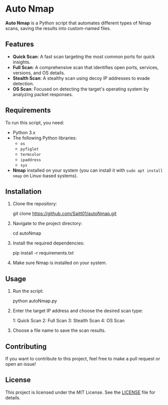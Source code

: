 # Auto Nmap

**Auto Nmap** is a Python script that automates different types of Nmap scans, saving the results into custom-named files.

## Features

- **Quick Scan**: A fast scan targeting the most common ports for quick insights.
- **Full Scan**: A comprehensive scan that identifies open ports, services, versions, and OS details.
- **Stealth Scan**: A stealthy scan using decoy IP addresses to evade detection.
- **OS Scan**: Focused on detecting the target's operating system by analyzing packet responses.

## Requirements

To run this script, you need:

- Python 3.x
- The following Python libraries:
  - `os`
  - `pyfiglet`
  - `termcolor`
  - `ipaddress`
  - `sys`
- **Nmap** installed on your system (you can install it with `sudo apt install nmap` on Linux-based systems).

## Installation

1. Clone the repository:

   git clone https://github.com/Saitt01/autoNmap.git


2. Navigate to the project directory:

    cd autoNmap

3. Install the required dependencies:

    pip install -r requirements.txt

4. Make sure Nmap is installed on your system.

## Usage

1. Run the script:

    python autoNmap.py

2. Enter the target IP address and choose the desired scan type:

    1: Quick Scan
    2: Full Scan
    3: Stealth Scan
    4: OS Scan

3. Choose a file name to save the scan results.

## Contributing

If you want to contribute to this project, feel free to make a pull request or open an issue!

## License

This project is licensed under the MIT License. See the [LICENSE](LICENSE.txt) file for details.
